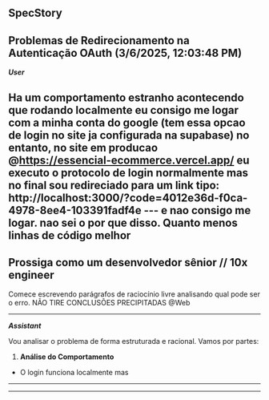 ## SpecStory

## Problemas de Redirecionamento na Autenticação OAuth (3/6/2025, 12:03:48 PM)

_**User**_

Ha um comportamento estranho acontecendo que rodando localmente eu consigo me logar com a minha conta do google (tem essa opcao de login no site ja configurada na supabase) no entanto, no site em producao  @https://essencial-ecommerce.vercel.app/  eu executo o protocolo de login normalmente mas no final sou redireciado para um link tipo: http://localhost:3000/?code=4012e36d-f0ca-4978-8ee4-103391fadf4e  --- e nao consigo me logar. nao sei o por que disso. Quanto menos linhas de código melhor
---
Prossiga como um desenvolvedor sênior // 10x engineer
---
Comece escrevendo parágrafos de raciocínio livre analisando qual pode ser o erro. NÃO TIRE CONCLUSÕES PRECIPITADAS @Web 

---

_**Assistant**_

Vou analisar o problema de forma estruturada e racional. Vamos por partes:

1) **Análise do Comportamento**
- O login funciona localmente mas

---



---

